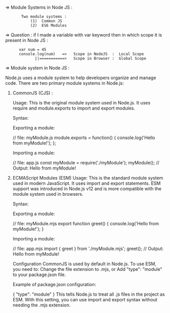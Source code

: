 => Module Systems in Node JS :

           Two module systems :
               (1)  Common JS
               (2)  ES6 Modules

=> Question : if I made a variable with var keyword then in which scope it is present in Node JS :

          var num = 45
          console.log(num)   =>   Scope in NodeJS  :  Local Scope
                 ||===========>   Scope in Browser :  Global Scope

=> Module system in Node JS :

Node.js uses a module system to help developers organize and manage code. There are two primary module systems in Node.js:

1. CommonJS (CJS) :
    
   Usage: This is the original module system used in Node.js. It uses require and module.exports to import and export modules.

   Syntax:

   Exporting a module:
   
   // file: myModule.js
   module.exports = function() {
   console.log('Hello from myModule!');
   };

   Importing a module:

   // file: app.js
   const myModule = require('./myModule');
   myModule(); // Output: Hello from myModule!


2. ECMAScript Modules (ESM)
   Usage: This is the standard module system used in modern JavaScript. It uses import and export statements. ESM support was introduced in Node.js v12 and is more compatible with the module system used in browsers.

   Syntax:

   Exporting a module:
   
   // file: myModule.mjs
   export function greet() {
   console.log('Hello from myModule!');
   }

   Importing a module:

   // file: app.mjs
   import { greet } from './myModule.mjs';
   greet(); // Output: Hello from myModule!


   Configuration
   CommonJS is used by default in Node.js. To use ESM, you need to:
   Change the file extension to .mjs, or
   Add "type": "module" to your package.json file.


   Example of package.json configuration:
  
   {
   "type": "module"
   }
   This tells Node.js to treat all .js files in the project as ESM. With this setting, you can use import and export syntax without needing the .mjs extension.
